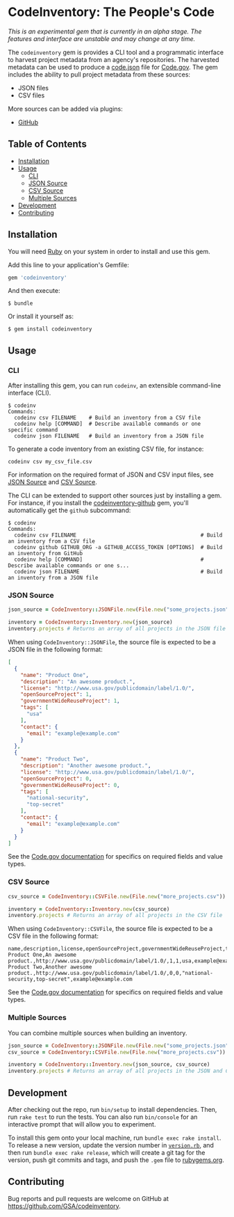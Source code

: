 # CodeInventory: The People's Code

*_This is an experimental gem that is currently in an alpha stage. The features and interface are unstable and may change at any time._*

The `codeinventory` gem is provides a CLI tool and a programmatic interface to harvest project metadata from an agency's repositories. The harvested metadata can be used to produce a [code.json](https://code.gov/#/policy-guide/docs/compliance/inventory-code) file for [Code.gov](https://code.gov/). The gem includes the ability to pull project metadata from these sources:

* JSON files
* CSV files

More sources can be added via plugins:

* [GitHub](https://github.com/GSA/codeinventory-github)

## Table of Contents

* [Installation](#installation)
* [Usage](#usage)
  * [CLI](#cli)
  * [JSON Source](#json-source)
  * [CSV Source](#csv-source)
  * [Multiple Sources](#multiple-sources)
* [Development](#development)
* [Contributing](#contributing)

## Installation

You will need [Ruby](https://www.ruby-lang.org/en/) on your system in order to install and use this gem.

Add this line to your application's Gemfile:

```ruby
gem 'codeinventory'
```

And then execute:

    $ bundle

Or install it yourself as:

    $ gem install codeinventory

## Usage

### CLI

After installing this gem, you can run `codeinv`, an extensible command-line interface (CLI).

```
$ codeinv
Commands:
  codeinv csv FILENAME    # Build an inventory from a CSV file
  codeinv help [COMMAND]  # Describe available commands or one specific command
  codeinv json FILENAME   # Build an inventory from a JSON file
```

To generate a code inventory from an existing CSV file, for instance:

```
codeinv csv my_csv_file.csv
```

For information on the required format of JSON and CSV input files, see [JSON Source](#json-source) and [CSV Source](#csv-source).

The CLI can be extended to support other sources just by installing a gem. For instance, if you install the [codeinventory-github](https://github.com/GSA/codeinventory-github) gem, you'll automatically get the `github` subcommand:

```
$ codeinv
Commands:
  codeinv csv FILENAME                                        # Build an inventory from a CSV file
  codeinv github GITHUB_ORG -a GITHUB_ACCESS_TOKEN [OPTIONS]  # Build an inventory from GitHub
  codeinv help [COMMAND]                                      # Describe available commands or one s...
  codeinv json FILENAME                                       # Build an inventory from a JSON file
```


### JSON Source

```ruby
json_source = CodeInventory::JSONFile.new(File.new("some_projects.json"))

inventory = CodeInventory::Inventory.new(json_source)
inventory.projects # Returns an array of all projects in the JSON file
```

When using `CodeInventory::JSONFile`, the source file is expected to be a JSON file in the following format:

```json
[
  {
    "name": "Product One",
    "description": "An awesome product.",
    "license": "http://www.usa.gov/publicdomain/label/1.0/",
    "openSourceProject": 1,
    "governmentWideReuseProject": 1,
    "tags": [
      "usa"
    ],
    "contact": {
      "email": "example@example.com"
    }
  },
  {
    "name": "Product Two",
    "description": "Another awesome product.",
    "license": "http://www.usa.gov/publicdomain/label/1.0/",
    "openSourceProject": 0,
    "governmentWideReuseProject": 0,
    "tags": [
      "national-security",
      "top-secret"
    ],
    "contact": {
      "email": "example@example.com"
    }
  }
]

```

See the [Code.gov documentation](https://code.gov/#/policy-guide/docs/compliance/inventory-code) for specifics on required fields and value types.

### CSV Source

```ruby
csv_source = CodeInventory::CSVFile.new(File.new("more_projects.csv"))

inventory = CodeInventory::Inventory.new(csv_source)
inventory.projects # Returns an array of all projects in the CSV file
```

When using `CodeInventory::CSVFile`, the source file is expected to be a CSV file in the following format:

```csv
name,description,license,openSourceProject,governmentWideReuseProject,tags,contact.email
Product One,An awesome product.,http://www.usa.gov/publicdomain/label/1.0/,1,1,usa,example@example.com
Product Two,Another awesome product.,http://www.usa.gov/publicdomain/label/1.0/,0,0,"national-security,top-secret",example@example.com
```

See the [Code.gov documentation](https://code.gov/#/policy-guide/docs/compliance/inventory-code) for specifics on required fields and value types.

### Multiple Sources

You can combine multiple sources when building an inventory.

```ruby
json_source = CodeInventory::JSONFile.new(File.new("some_projects.json"))
csv_source = CodeInventory::CSVFile.new(File.new("more_projects.csv"))

inventory = CodeInventory::Inventory.new(json_source, csv_source)
inventory.projects # Returns an array of all projects in the JSON and CSV files
```

## Development

After checking out the repo, run `bin/setup` to install dependencies. Then, run `rake test` to run the tests. You can also run `bin/console` for an interactive prompt that will allow you to experiment.

To install this gem onto your local machine, run `bundle exec rake install`. To release a new version, update the version number in [`version.rb`](/lib/codeinventory/version.rb), and then run `bundle exec rake release`, which will create a git tag for the version, push git commits and tags, and push the `.gem` file to [rubygems.org](https://rubygems.org).

## Contributing

Bug reports and pull requests are welcome on GitHub at https://github.com/GSA/codeinventory.
